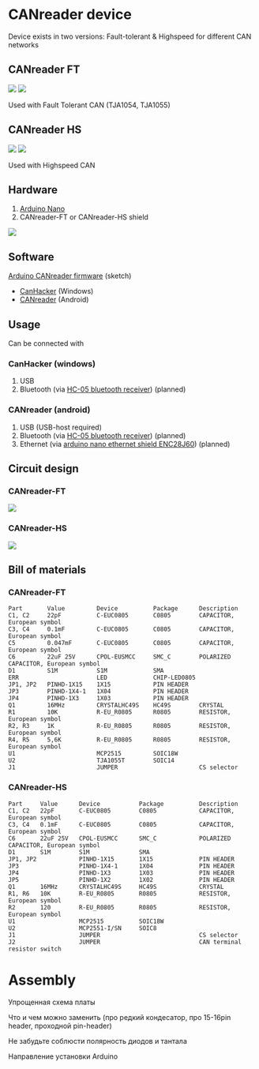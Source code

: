 # CANreader device 

Device exists in two versions: Fault-tolerant & Highspeed for different CAN networks

## CANreader FT

![](../i/ft-top.png)
![](../i/ft-bottom.png)

Used with Fault Tolerant CAN (TJA1054, TJA1055)

## CANreader HS

![](../i/hs-top.png)
![](../i/hs-bottom.png)

Used with Highspeed CAN

## Hardware

1. [Arduino Nano](https://www.arduino.cc/en/Main/ArduinoBoardNano)
2. CANreader-FT or CANreader-HS shield

![](https://www.arduino.cc/en/uploads/Main/ArduinoNanoFront_3_sm.jpg)

## Software

[Arduino CANreader firmware](https://github.com/autowp/can-usb) (sketch) 

 - [CanHacker](http://www.mictronics.de/projects/usb-can-bus/) (Windows)
 - [CANreader](https://play.google.com/store/apps/details?id=com.autowp.canreader) (Android)

## Usage

Can be connected with

### CanHacker (windows)

1. USB
2. Bluetooth (via [HC-05 bluetooth receiver](http://www.ebay.com/sch/i.html?_nkw=HC-05%20bluetooth)) (planned)

### CANreader (android)

1. USB (USB-host required)
2. Bluetooth (via [HC-05 bluetooth receiver](http://www.ebay.com/sch/i.html?_nkw=HC-05%20bluetooth)) (planned)
3. Ethernet (via [arduino nano ethernet shield ENC28J60](http://www.ebay.com/sch/i.html?_nkw=arduino+nano+ENC28J60)) (planned)

## Circuit design

### CANreader-FT

![](../i/canreader-ft.sch.png)

### CANreader-HS

![](../i/canreader-hs.sch.png)

## Bill of materials

### CANreader-FT

```
Part       Value         Device          Package      Description
C1, C2     22pF          C-EUC0805       C0805        CAPACITOR, European symbol
C3, C4     0.1mF         C-EUC0805       C0805        CAPACITOR, European symbol
C5         0.047mF       C-EUC0805       C0805        CAPACITOR, European symbol
C6         22uF 25V      CPOL-EUSMCC     SMC_C        POLARIZED CAPACITOR, European symbol
D1         S1M           S1M             SMA
ERR                      LED             CHIP-LED0805 
JP1, JP2   PINHD-1X15    1X15            PIN HEADER
JP3        PINHD-1X4-1   1X04            PIN HEADER
JP4        PINHD-1X3     1X03            PIN HEADER
Q1         16MHz         CRYSTALHC49S    HC49S        CRYSTAL
R1         10K           R-EU_R0805      R0805        RESISTOR, European symbol
R2, R3     1K            R-EU_R0805      R0805        RESISTOR, European symbol
R4, R5     5,6K          R-EU_R0805      R0805        RESISTOR, European symbol
U1                       MCP2515         SOIC18W
U2                       TJA1055T        SOIC14
J1                       JUMPER                       CS selector
```

### CANreader-HS

```
Part     Value      Device           Package          Description
C1, C2   22pF       C-EUC0805        C0805            CAPACITOR, European symbol
C3, C4   0.1mF      C-EUC0805        C0805            CAPACITOR, European symbol
C6       22uF 25V   CPOL-EUSMCC      SMC_C            POLARIZED CAPACITOR, European symbol
D1       S1M        S1M              SMA
JP1, JP2            PINHD-1X15       1X15             PIN HEADER
JP3                 PINHD-1X4-1      1X04             PIN HEADER
JP4                 PINHD-1X3        1X03             PIN HEADER
JP5                 PINHD-1X2        1X02             PIN HEADER
Q1       16MHz      CRYSTALHC49S     HC49S            CRYSTAL
R1, R6   10K        R-EU_R0805       R0805            RESISTOR, European symbol
R2       120        R-EU_R0805       R0805            RESISTOR, European symbol
U1                  MCP2515          SOIC18W
U2                  MCP2551-I/SN     SOIC8
J1                  JUMPER                            CS selector
J2                  JUMPER                            CAN terminal resistor switch
```

# Assembly

Упрощенная схема платы

Что и чем можно заменить (про редкий кондесатор, про 15-16pin header, проходной pin-header)

Не забудьте соблюсти полярность диодов и тантала

Направление установки Arduino